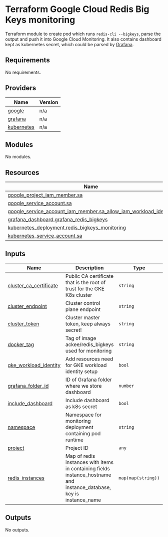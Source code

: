 # Terraform Google Cloud Redis Big Keys monitoring

Terraform module to create pod which runs `redis-cli --bigkeys`, parse the output and push it into Google Cloud Monitoring.
It also contains dashboard kept as kubernetes secret, which could be parsed by [Grafana](https://github.com/grafana/helm-charts).

<!-- BEGINNING OF PRE-COMMIT-TERRAFORM DOCS HOOK -->
## Requirements

No requirements.

## Providers

| Name | Version |
|------|---------|
| <a name="provider_google"></a> [google](#provider\_google) | n/a |
| <a name="provider_grafana"></a> [grafana](#provider\_grafana) | n/a |
| <a name="provider_kubernetes"></a> [kubernetes](#provider\_kubernetes) | n/a |

## Modules

No modules.

## Resources

| Name | Type |
|------|------|
| [google_project_iam_member.sa](https://registry.terraform.io/providers/hashicorp/google/latest/docs/resources/project_iam_member) | resource |
| [google_service_account.sa](https://registry.terraform.io/providers/hashicorp/google/latest/docs/resources/service_account) | resource |
| [google_service_account_iam_member.sa_allow_iam_workload_identity](https://registry.terraform.io/providers/hashicorp/google/latest/docs/resources/service_account_iam_member) | resource |
| [grafana_dashboard.grafana_redis_bigkeys](https://registry.terraform.io/providers/grafana/grafana/latest/docs/resources/dashboard) | resource |
| [kubernetes_deployment.redis_bigkeys_monitoring](https://registry.terraform.io/providers/hashicorp/kubernetes/latest/docs/resources/deployment) | resource |
| [kubernetes_service_account.sa](https://registry.terraform.io/providers/hashicorp/kubernetes/latest/docs/resources/service_account) | resource |

## Inputs

| Name | Description | Type | Default | Required |
|------|-------------|------|---------|:--------:|
| <a name="input_cluster_ca_certificate"></a> [cluster\_ca\_certificate](#input\_cluster\_ca\_certificate) | Public CA certificate that is the root of trust for the GKE K8s cluster | `string` | n/a | yes |
| <a name="input_cluster_endpoint"></a> [cluster\_endpoint](#input\_cluster\_endpoint) | Cluster control plane endpoint | `string` | n/a | yes |
| <a name="input_cluster_token"></a> [cluster\_token](#input\_cluster\_token) | Cluster master token, keep always secret! | `string` | n/a | yes |
| <a name="input_docker_tag"></a> [docker\_tag](#input\_docker\_tag) | Tag of image ackee/redis\_bigkeys used for monitoring | `string` | `"latest"` | no |
| <a name="input_gke_workload_identity"></a> [gke\_workload\_identity](#input\_gke\_workload\_identity) | Add resources need for GKE workload identity setup | `bool` | `true` | no |
| <a name="input_grafana_folder_id"></a> [grafana\_folder\_id](#input\_grafana\_folder\_id) | ID of Grafana folder where we store dashboard | `number` | `1` | no |
| <a name="input_include_dashboard"></a> [include\_dashboard](#input\_include\_dashboard) | Include dashboard as k8s secret | `bool` | `true` | no |
| <a name="input_namespace"></a> [namespace](#input\_namespace) | Namespace for monitoring deployment containing pod runtime | `string` | n/a | yes |
| <a name="input_project"></a> [project](#input\_project) | Project ID | `any` | n/a | yes |
| <a name="input_redis_instances"></a> [redis\_instances](#input\_redis\_instances) | Map of redis instances with items in containing fields instance\_hostname and instance\_database, key is instance\_name | `map(map(string))` | `{}` | no |

## Outputs

No outputs.
<!-- END OF PRE-COMMIT-TERRAFORM DOCS HOOK -->
